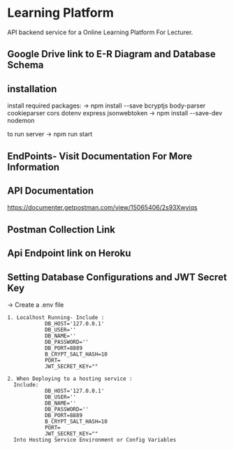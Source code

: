 # Learning Platform
API backend service for a Online Learning Platform For Lecturer.


## Google Drive link to E-R Diagram and Database Schema


## installation
install required packages:
  ->  npm install --save bcryptjs body-parser cookieparser cors dotenv express jsonwebtoken 
  ->  npm install --save-dev nodemon

to run server
    -> npm run start

## EndPoints- Visit Documentation For More Information

 
   

## API Documentation

https://documenter.getpostman.com/view/15065406/2s93Xwyiqs

## Postman Collection Link



## Api Endpoint link on Heroku


## Setting Database Configurations and JWT Secret Key
-> Create a .env file
    
    1. Localhost Running- Include : 
                DB_HOST='127.0.0.1'
                DB_USER=''
                DB_NAME=''
                DB_PASSWORD=''
                DB_PORT=8889
                B_CRYPT_SALT_HASH=10
                PORT=
                JWT_SECRET_KEY=""

    2. When Deploying to a hosting service :  
      Include:    
                DB_HOST='127.0.0.1'
                DB_USER=''
                DB_NAME=''
                DB_PASSWORD=''
                DB_PORT=8889
                B_CRYPT_SALT_HASH=10
                PORT=
                JWT_SECRET_KEY=""   
      Into Hosting Service Environment or Config Variables   



